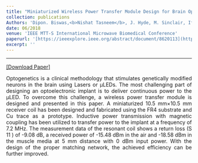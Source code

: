 ```yaml
---
title: "Miniaturized Wireless Power Transfer Module Design for Brain Optoelectronic Implant"
collection: publications
Authors: 'Dipon. Biswas,<b>Nishat Tasneem</b>, J. Hyde, M. Sinclair, Ifana Mahbub.'
date: 06/2018
venue: 'IEEE MTT-S International Microwave Biomedical Conference'
paperurl: '[https://ieeexplore.ieee.org/abstract/document/8620113](https://ieeexplore.ieee.org/abstract/document/8428929)'
excerpt: ''
---
```

---
<a href='https://ieeexplore.ieee.org/abstract/document/8620113' target="_blank">[Download Paper]</a>

<p align="justify">
Optogenetics is a clinical methodology that stimulates genetically modified neurons in the brain using Lasers or μLEDs. The most challenging part of designing an optoelectronic implant is to deliver continuous power to the μLED. To overcome this challenge, a wireless power transfer module is designed and presented in this paper. A miniaturized 10.5 mm×10.5 mm receiver coil has been designed and fabricated using the FR4 substrate and Cu trace as a prototype. Inductive power transmission with magnetic coupling has been utilized to transfer power to the implant at a frequency of 7.2 MHz. The measurement data of the resonant coil shows a return loss (S 11 ) of -9.08 dB, a received power of -15.48 dBm in the air and -18.58 dBm in the muscle media at 5 mm distance with 0 dBm input power. With the design of the proper matching network, the achieved efficiency can be further improved.

</p>
